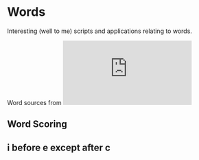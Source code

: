 # Words

Interesting (well to me) scripts and applications relating to words.

Word sources from ![](https://github.com/dwyl/english-words/blob/master/words.txt)

## Word Scoring


## i before e except after c